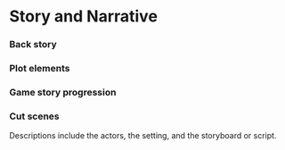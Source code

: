 # Story and Narrative

### Back story

### Plot elements

### Game story progression

### Cut scenes
Descriptions include the actors, the setting, and the storyboard or script.

